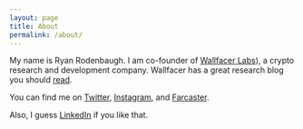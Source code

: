 ```yaml
---
layout: page
title: About
permalink: /about/
---
```


My name is Ryan Rodenbaugh. I am co-founder of [Wallfacer Labs](https://wallfacer.io/)), a crypto research and development company. Wallfacer has a great research blog you should [read](https://wallfacerlabs.substack.com/). 

You can find me on [Twitter](https://twitter.com/RyanRodenbaugh/), [Instagram](https://www.instagram.com/ryanrodenbaugh/), and [Farcaster](https://warpcast.com/ryanrodenbaugh). 

Also, I guess [LinkedIn](https://www.linkedin.com/in/ryanrodenbaugh/) if you like that. 
